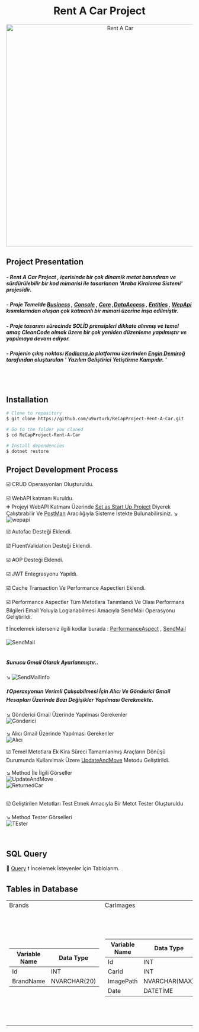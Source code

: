 <h1 align="center">Rent A Car Project </h1> 

<p align="center">
  <img src="http://clipart-library.com/images/8czr74qEi.jpg" width="600" alt="Rent A Car">
</p>


## Project Presentation
##### - Rent A Car Project , içerisinde bir çok dinamik metot barındıran ve sürdürülebilir bir kod mimarisi ile tasarlanan 'Araba Kiralama Sistemi' projesidir.   
##### - Proje Temelde [Business](https://github.com/u9urturk/ReCapProject-Rent-A-Car/tree/master/Business) , [Console](https://github.com/u9urturk/ReCapProject-Rent-A-Car/tree/master/Console) , [Core](https://github.com/u9urturk/ReCapProject-Rent-A-Car/tree/master/Core) ,[DataAccess](https://github.com/u9urturk/ReCapProject-Rent-A-Car/tree/master/DataAccess) , [Entities](https://github.com/u9urturk/ReCapProject-Rent-A-Car/tree/master/Entities) , [WepApi](https://github.com/u9urturk/ReCapProject-Rent-A-Car/tree/master/WepAPI) kısımlarından oluşan çok katmanlı bir mimari üzerine inşa edilmiştir.
##### - Proje tasarımı sürecinde SOLİD prensipleri dikkate alınmış ve temel amaç CleanCode olmak üzere bir çok yeniden düzenleme yapılmıştır ve yapılmaya devam ediyor.
##### - Projenin çıkış noktası [Kodlama.io](https://www.kodlama.io/p/yazilim-gelistirici-yetistirme-kampi) platformu üzerinden [Engin Demiroğ](https://github.com/engindemirog) tarafından oluşturulan ' Yazılım Geliştirici Yetiştirme Kampıdır. '
<br>
<br>

## Installation

```bash
# Clone to repository
$ git clone https://github.com/u9urturk/ReCapProject-Rent-A-Car.git

# Go to the folder you cloned
$ cd ReCapProject-Rent-A-Car

# Install dependencies
$ dotnet restore
```


## Project Development Process
☑️ CRUD Operasyonları Oluşturuldu.   

☑️ WebAPI katmanı Kuruldu.   
      ➕ Projeyi WebAPI Katmanı Üzerinde [Set as Start Up Project](https://user-images.githubusercontent.com/77547474/110627242-c7222e80-81b2-11eb-8970-6b5da04cd913.png) Diyerek  Çalıştırabilir Ve [PostMan](https://www.postman.com/) Aracılığıyla Sisteme İstekte Bulunabilirsiniz.
     ↘️ ![wepapi](https://user-images.githubusercontent.com/77547474/110627242-c7222e80-81b2-11eb-8970-6b5da04cd913.png)

☑️ Autofac Desteği Eklendi.    

☑️ FluentValidation Desteği Eklendi.    

☑️ AOP Desteği Eklendi.    

☑️ JWT Entegrasyonu Yapıldı.    

☑️ Cache Transaction Ve Performance Aspectleri Eklendi.    

☑️ Performance Aspectler Tüm Metotlara Tanımlandı Ve Olası Performans Bilgileri Email Yoluyla Loglanabilmesi Amacıyla SendMail Operasyonu Geliştirildi.    

❗ İncelemek isterseniz ilgili kodlar burada : [PerformanceAspect](https://github.com/u9urturk/ReCapProject-Rent-A-Car/blob/master/Core/Aspects/Autofac/Performance/PerformanceAspect.cs) , [SendMail](https://github.com/u9urturk/ReCapProject-Rent-A-Car/tree/master/Core/Utilities/SendMail)     

![SendMail](https://user-images.githubusercontent.com/77547474/110551225-3150ba00-8146-11eb-94e6-97bd155291dc.PNG)        
         <br>
 ##### Sunucu Gmail Olarak Ayarlanmıştır..
  ↘️
  ![SendMailInfo](https://user-images.githubusercontent.com/77547474/110622852-15343380-81ad-11eb-9f35-fbed3252ee60.PNG)

##### ❗ Operasyonun Verimli Çalışabilmesi İçin Alıcı Ve Gönderici Gmail Hesapları Üzerinde Bazı Değişikler Yapılması Gerekmekte.    
   ↘️ Gönderici Gmail Üzerinde Yapılması Gerekenler    
   ![Gönderici](https://user-images.githubusercontent.com/77547474/110623428-de125200-81ad-11eb-83b1-0e89a58ba0ec.PNG)
   <br>
   <br>
   ↘️ Alıcı Gmail Üzerinde Yapılması Gerekenler     
   ![Alıcı](https://user-images.githubusercontent.com/77547474/110624338-1bc3aa80-81af-11eb-9719-9c36e44ed4b1.PNG)


       
       
        
☑️ Temel Metotlara Ek Kira Süreci Tamamlanmış Araçların Dönüşü Durumunda Kullanılmak Üzere [UpdateAndMove](https://github.com/u9urturk/ReCapProject-Rent-A-Car/blob/master/Core/DataAccess/EntityFramework/EfEntityRepositoryBase.cs) Metodu Geliştirildi.    
<br>
      ↘️ Method İle İlgili Görseller      
            ![UpdateAndMove](https://user-images.githubusercontent.com/77547474/110555188-3107ed00-814d-11eb-9f7e-29d75b79f773.PNG)     
            ![ReturnedCar](https://user-images.githubusercontent.com/77547474/110555522-c7d4a980-814d-11eb-845c-a24e008eb037.PNG)    
            
<br>
☑️ Geliştirilen Metotları Test Etmek Amacıyla Bir Metot Tester Oluşturuldu  
    
   ↘️ Method Tester Görselleri    
   ![TEster](https://media.giphy.com/media/2S2EyOrlLl0A6dLLjP/giphy.gif)
     
<br>   

## SQL Query    
📘 [Query](https://github.com/u9urturk/ReCapProject-Rent-A-Car/blob/master/SQLQuery.sql)  ❗ İncelemek İsteyenler İçin Tablolarım.


## Tables in Database
<table>
  <tr>
     <td>Brands</td>
     <td>CarImages</td>
     <td>Cars</td>
     <td>Colors</td>
     <td>Customers</td>
     <td>OperationClaims</td>
     <td>Rentals</td>
     <td>UserOperationClaims</td>
     <td>Users</td>
    <td>RentArchives</td>
  </tr>
  <tr>
    <td>
      
Variable Name | Data Type
------------ | -------------
Id | INT
BrandName | NVARCHAR(20)

   
   </td>
    <td>
  
Variable Name | Data Type
------------ | -------------
Id | INT
CarId | INT
ImagePath | NVARCHAR(MAX)
Date | DATETİME
   
   </td>
    <td>
  
Variable Name | Data Type
------------ | -------------
CarId | INT
CarName | NCHAR(20)
BrandId | INT
ColorId | INT
ModelYear | NVARCHAR(25)
DailyPrice | DECIMAL(18)
Description | NCHAR(50)

   
   </td>
    <td>

Variable Name | Data Type
------------ | -------------
ColorId | INT
ColorName | NVARCHAR(20)

   </td>
    <td>


Variable Name | Data Type
------------ | -------------
Id | INT
UserId | INT
CompanyName | NVARCHAR(50)

   </td>
    <td>


Variable Name | Data Type
------------ | -------------
Id | INT
Name  | VARCHAR(250)

   </td>
   <td>
  
Variable Name | Data Type
------------ | -------------
Id | INT
CarId | INT
CustomerId | INT
RentDate | DATETIME
ReturnDate | DATETIME

   </td>
    <td>
  
Variable Name | Data Type
------------ | -------------
Id | INT
UserId | INT
OperationId | INT

   </td>
    <td>
  
Variable Name | Data Type
------------ | -------------
Id | INT
FirstName | VARCHAR(50)
LastName | VARCHAR(50)
Email | VARCHAR(50)
PasswordHash | VARBINARY (500)
PasswordSalt | VARBINARY (500)
Status | BIT

   </td>
    <td>
  
variable Name | Data Type
------------ | -------------
Id|INT
CarId|INT
CustomerId|INT
RentDate|DATETİME
ReturnDate|DATETİME

   </td>
  </tr>
 </table>




    



